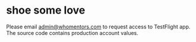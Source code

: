 # shoe some love

Please email admin@whomentors.com to request access to TestFlight app. The source code contains production account values.
